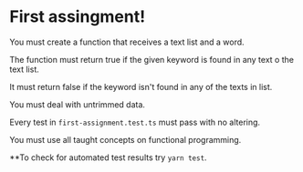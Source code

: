 # First assingment!
You must create a function that receives a text list and a word.

The function must return true if the given keyword is found in any text o the text list.

It must return false if the keyword isn't found in any of the texts in list.

You must deal with untrimmed data.

Every test in `first-assignment.test.ts` must pass with no altering.

You must use all taught concepts on functional programming.

**To check for automated test results try `yarn test`.